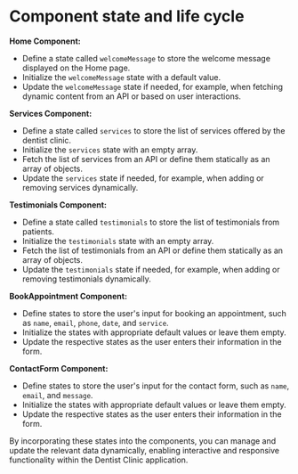 # Component state and life cycle

**Home Component:**

- Define a state called `welcomeMessage` to store the welcome message displayed on the Home page.
- Initialize the `welcomeMessage` state with a default value.
- Update the `welcomeMessage` state if needed, for example, when fetching dynamic content from an API or based on user interactions.

**Services Component:**

- Define a state called `services` to store the list of services offered by the dentist clinic.
- Initialize the `services` state with an empty array.
- Fetch the list of services from an API or define them statically as an array of objects.
- Update the `services` state if needed, for example, when adding or removing services dynamically.

**Testimonials Component:**

- Define a state called `testimonials` to store the list of testimonials from patients.
- Initialize the `testimonials` state with an empty array.
- Fetch the list of testimonials from an API or define them statically as an array of objects.
- Update the `testimonials` state if needed, for example, when adding or removing testimonials dynamically.

**BookAppointment Component:**

- Define states to store the user's input for booking an appointment, such as `name`, `email`, `phone`, `date`, and `service`.
- Initialize the states with appropriate default values or leave them empty.
- Update the respective states as the user enters their information in the form.

**ContactForm Component:**

- Define states to store the user's input for the contact form, such as `name`, `email`, and `message`.
- Initialize the states with appropriate default values or leave them empty.
- Update the respective states as the user enters their information in the form.

By incorporating these states into the components, you can manage and update the relevant data dynamically, enabling interactive and responsive functionality within the Dentist Clinic application.
